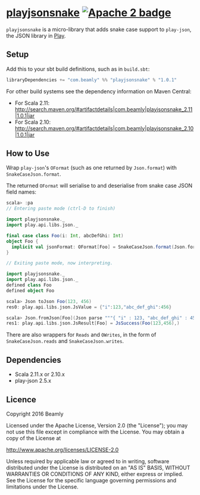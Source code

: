 # [playjsonsnake][] [![Apache 2 badge][]](http://www.apache.org/licenses/LICENSE-2.0)

`playjsonsnake` is a micro-library that adds snake case support to `play-json`, the JSON library in [Play][].

## Setup

Add this to your sbt build definitions, such as in `build.sbt`:

```scala
libraryDependencies += "com.beamly" %% "playjsonsnake" % "1.0.1"
```

For other build systems see the dependency information on Maven Central:

* For Scala 2.11: http://search.maven.org/#artifactdetails|com.beamly|playjsonsnake_2.11|1.0.1|jar
* For Scala 2.10: http://search.maven.org/#artifactdetails|com.beamly|playjsonsnake_2.10|1.0.1|jar

## How to Use

Wrap `play-json`'s `OFormat` (such as one returned by `Json.format`) with `SnakeCaseJson.format`.

The returned `OFormat` will serialise to and deserialise from snake case JSON field names:

```scala
scala> :pa
// Entering paste mode (ctrl-D to finish)

import playjsonsnake._
import play.api.libs.json._

final case class Foo(i: Int, abcDefGhi: Int)
object Foo {
  implicit val jsonFormat: OFormat[Foo] = SnakeCaseJson.format(Json.format[Foo])
}

// Exiting paste mode, now interpreting.

import playjsonsnake._
import play.api.libs.json._
defined class Foo
defined object Foo

scala> Json toJson Foo(123, 456)
res0: play.api.libs.json.JsValue = {"i":123,"abc_def_ghi":456}

scala> Json.fromJson[Foo](Json parse """{ "i" : 123, "abc_def_ghi" : 456 }""")
res1: play.api.libs.json.JsResult[Foo] = JsSuccess(Foo(123,456),)
```

There are also wrappers for `Reads` and `OWrites`, in the form of `SnakeCaseJson.reads` and `SnakeCaseJson.writes`.

## Dependencies

* Scala 2.11.x or 2.10.x
* play-json 2.5.x

## Licence

Copyright 2016 Beamly

Licensed under the Apache License, Version 2.0 (the "License");
you may not use this file except in compliance with the License.
You may obtain a copy of the License at

  http://www.apache.org/licenses/LICENSE-2.0

Unless required by applicable law or agreed to in writing, software
distributed under the License is distributed on an "AS IS" BASIS,
WITHOUT WARRANTIES OR CONDITIONS OF ANY KIND, either express or implied.
See the License for the specific language governing permissions and
limitations under the License.

[playjsonsnake]: https://github.com/beamly/playjsonsnake
[Apache 2 badge]: http://img.shields.io/:license-Apache%202-red.svg
[Play]: https://www.playframework.com/
